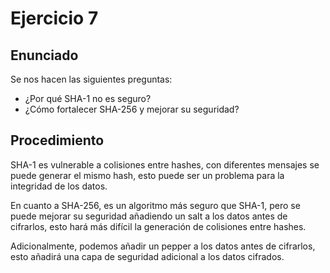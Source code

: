 # Ejercicio 7

## Enunciado

Se nos hacen las siguientes preguntas:

- ¿Por qué SHA-1 no es seguro?
- ¿Cómo fortalecer SHA-256 y mejorar su seguridad?

## Procedimiento

SHA-1 es vulnerable a colisiones entre hashes, con diferentes mensajes se puede generar el mismo hash, esto puede ser un problema para la integridad de los datos.

En cuanto a SHA-256, es un algoritmo más seguro que SHA-1, pero se puede mejorar su seguridad añadiendo un salt a los datos antes de cifrarlos, esto hará más difícil la generación de colisiones entre hashes.

Adicionalmente, podemos añadir un pepper a los datos antes de cifrarlos, esto añadirá una capa de seguridad adicional a los datos cifrados.